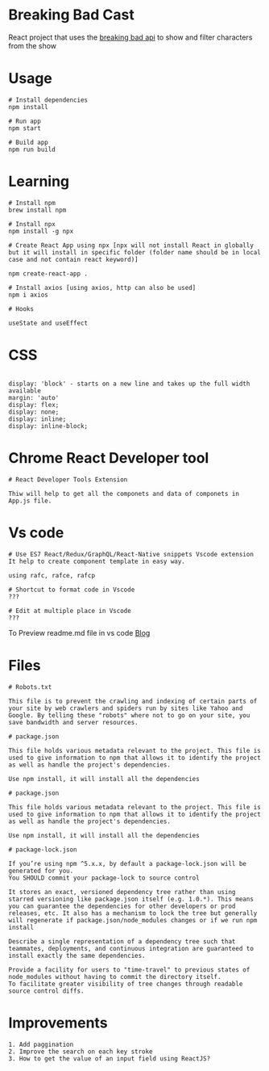 # Breaking Bad Cast

React project that uses the [breaking bad api](https://breakingbadapi.com/documentation) to show and filter characters from the show

# Usage

```
# Install dependencies
npm install
```

```
# Run app
npm start
```

```
# Build app
npm run build
```

# Learning

```
# Install npm
brew install npm
```

```
# Install npx
npm install -g npx
```

```
# Create React App using npx [npx will not install React in globally but it will install in specific folder (folder name should be in local case and not contain react keyword)]

npm create-react-app .
```

```
# Install axios [using axios, http can also be used]
npm i axios
```

```
# Hooks

useState and useEffect
```

# CSS

```

display: 'block' - starts on a new line and takes up the full width available
margin: 'auto'
display: flex;
display: none;
display: inline;
display: inline-block;

```

# Chrome React Developer tool

```
# React Developer Tools Extension

Thiw will help to get all the componets and data of componets in App.js file.
```

# Vs code 

```
# Use ES7 React/Redux/GraphQL/React-Native snippets Vscode extension
It help to create component template in easy way.

using rafc, rafce, rafcp
```

```
# Shortcut to format code in Vscode
???
```

```
# Edit at multiple place in Vscode
???
```

To Preview readme.md file in vs code [Blog](https://code.visualstudio.com/docs/languages/markdown)

# Files 

```
# Robots.txt 

This file is to prevent the crawling and indexing of certain parts of your site by web crawlers and spiders run by sites like Yahoo and Google. By telling these "robots" where not to go on your site, you save bandwidth and server resources.
```

```
# package.json 

This file holds various metadata relevant to the project. This file is used to give information to npm that allows it to identify the project as well as handle the project's dependencies.

Use npm install, it will install all the dependencies
```


```
# package.json 

This file holds various metadata relevant to the project. This file is used to give information to npm that allows it to identify the project as well as handle the project's dependencies.

Use npm install, it will install all the dependencies
```

```
# package-lock.json

If you’re using npm ^5.x.x, by default a package-lock.json will be generated for you.
You SHOULD commit your package-lock to source control

It stores an exact, versioned dependency tree rather than using starred versioning like package.json itself (e.g. 1.0.*). This means you can guarantee the dependencies for other developers or prod releases, etc. It also has a mechanism to lock the tree but generally will regenerate if package.json/node_modules changes or if we run npm install 

Describe a single representation of a dependency tree such that teammates, deployments, and continuous integration are guaranteed to install exactly the same dependencies.

Provide a facility for users to "time-travel" to previous states of node_modules without having to commit the directory itself.
To facilitate greater visibility of tree changes through readable source control diffs.
```

# Improvements

```
1. Add paggination
2. Improve the search on each key stroke
3. How to get the value of an input field using ReactJS?
```